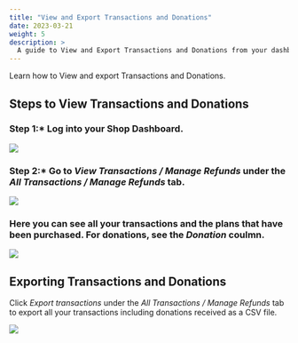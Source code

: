 ```yaml
---
title: "View and Export Transactions and Donations"
date: 2023-03-21
weight: 5
description: >
  A guide to View and Export Transactions and Donations from your dashboard
---
```


Learn how to View and export Transactions and Donations.

## Steps to View Transactions and Donations

### Step 1:*  Log into your Shop Dashboard.

![](https://subscribie.co.uk/blog/content/images/size/w1000/2022/11/image-64.png)

### Step 2:* Go to *View Transactions / Manage Refunds* under the *All Transactions / Manage Refunds* tab.

![](https://subscribie.co.uk/p/wp-content/uploads/2023/03/Screenshot-2023-03-21-193527-1024x521.png)

### Here you can see all your transactions and the plans that have been purchased. For donations, see the *Donation* coulmn.

![](https://subscribie.co.uk/p/wp-content/uploads/2023/03/Screenshot-2023-03-21-193429-1024x476.png)

## Exporting Transactions and Donations

Click *Export transactions* under the *All Transactions / Manage Refunds* tab to export all your transactions including donations received as a CSV file.

![](https://subscribie.co.uk/p/wp-content/uploads/2023/03/Screenshot-2023-03-21-193602-1024x405.png)